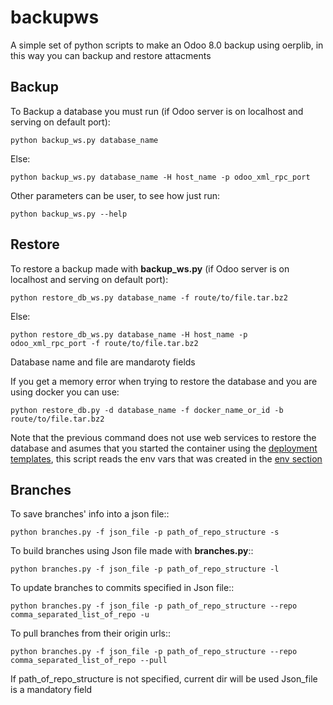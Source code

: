 backupws
========

A simple set of python scripts to make an Odoo 8.0 backup using oerplib, in this way you can backup and restore attacments

## Backup

To Backup a database you must run (if Odoo server is on localhost and serving on default port):

    python backup_ws.py database_name

Else:

    python backup_ws.py database_name -H host_name -p odoo_xml_rpc_port

Other parameters can be user, to see how just run:

    python backup_ws.py --help

## Restore

To restore a backup made with **backup_ws.py** (if Odoo server is on localhost and serving on default port):
    
    python restore_db_ws.py database_name -f route/to/file.tar.bz2

Else:

    python restore_db_ws.py database_name -H host_name -p odoo_xml_rpc_port -f route/to/file.tar.bz2

Database name and file are mandaroty fields

If you get a memory error when trying to restore the database and you are using docker you can use:

    python restore_db.py -d database_name -f docker_name_or_id -b route/to/file.tar.bz2

Note that the previous command does not use web services to restore the database and asumes that you started the container using the [deployment templates](https://github.com/Vauxoo/deploy-templates/tree/master/ansible), this script reads the env vars that was created in the [env section](https://github.com/Vauxoo/deploy-templates/blob/master/ansible/start.yml#L16)

## Branches

To save branches' info into a json file::

    python branches.py -f json_file -p path_of_repo_structure -s

To build branches using Json file made with **branches.py**::

    python branches.py -f json_file -p path_of_repo_structure -l

To update branches to commits specified in Json file::

    python branches.py -f json_file -p path_of_repo_structure --repo comma_separated_list_of_repo -u

To pull branches from their origin urls::

    python branches.py -f json_file -p path_of_repo_structure --repo comma_separated_list_of_repo --pull

If path_of_repo_structure is not specified, current dir will be used
Json_file is a mandatory field
